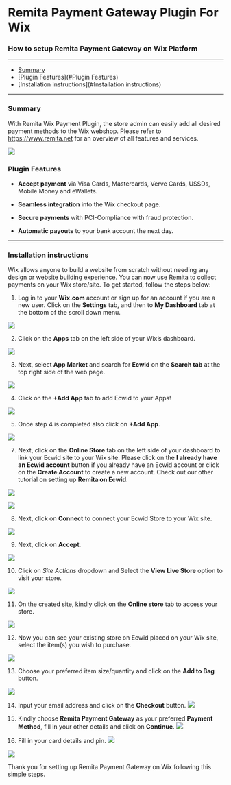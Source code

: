 # Remita Payment Gateway Plugin For Wix
### How to setup Remita Payment Gateway on Wix Platform

---
- [Summary](#summary)
- [Plugin Features](#Plugin Features)
- [Installation instructions](#Installation instructions)
---
### Summary

With Remita Wix Payment Plugin, the store admin can easily add all desired payment methods to the Wix webshop. Please refer to https://www.remita.net for an overview of all features and services.

![](assets/remita-inline.PNG)

### Plugin Features

*   __Accept payment__ via Visa Cards, Mastercards, Verve Cards, USSDs, Mobile Money and eWallets.

* 	__Seamless integration__ into the Wix checkout page.

* 	__Secure payments__ with PCI-Compliance with fraud protection.

* 	__Automatic payouts__ to your bank account the next day.

---

### Installation instructions

Wix allows anyone to build a website from scratch without needing any design or website building experience. You can now use Remita to collect payments on your Wix store/site. To get started, follow the steps below:

1. Log in to your __Wix.com__ account or sign up for an account if you are a new user. Click on the __Settings__ tab, and then to __My Dashboard__ tab at the bottom of the scroll down menu.

![](assets/wix-dashboard.PNG)

2. Click on the __Apps__ tab on the left side of your Wix’s dashboard.

![](assets/wix-apps.PNG)

3. Next, select __App Market__ and search for __Ecwid__ on the __Search tab__ at the top right side of the web page.

![](assets/wix-appmarket.PNG)

4. Click on the __+Add App__ tab to add Ecwid to your Apps!

![](assets/wix-search.PNG)

5. Once step 4 is completed also click on __+Add App__.

![](assets/wix-addtosite.PNG)

7. Next, click on the __Online Store__ tab on the left side of your dashboard to link your Ecwid site to your Wix site. Please click on the __I already have an Ecwid account__ button if you already have an Ecwid account or click on the __Create Account__ to create a new account. Check out our other tutorial on setting up __Remita on Ecwid__.

![](assets/wix-addtosite.PNG)

![](assets/wix-addsuccess.PNG)

8. Next, click on __Connect__ to connect your Ecwid Store to your Wix site.

![](assets/wix-connect.PNG)

9. Next, click on __Accept__.

![](assets/wix-accept.PNG)

10. Click on _Site Actions_ dropdown and Select the __View Live Store__ option to visit your store.

![](assets/wix-live.PNG)

11. On the created site, kindly click on the __Online store__ tab to access your store.

![](assets/wix-viewonline.PNG)

12. Now you can see your existing store on Ecwid placed on your Wix site, select the item(s) you wish to purchase.

![](assets/wix-onlinestore.PNG)

13. Choose your preferred item size/quantity and click on the __Add to Bag__ button.

![](assets/wix-buy.PNG)

14. Input your email address and click on the __Checkout__ button.
![](assets/wix-checkoutnew.PNG)

15. Kindly choose __Remita Payment Gateway__ as your preferred __Payment Method__, fill in your other details and click on __Continue__.
![](assets/remita-inline2.PNG)

16. Fill in your card details and pin.
![](assets/remita-inline2.PNG)

![](assets/remita-success.PNG)

Thank you for setting up Remita Payment Gateway on Wix following this simple steps.

